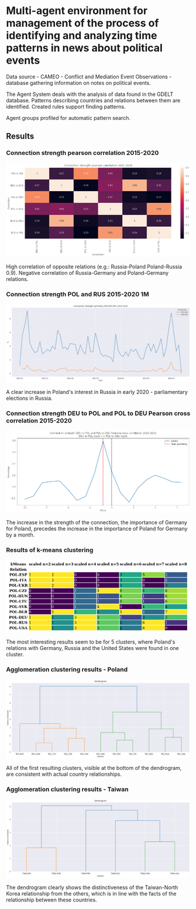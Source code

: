 # Multi-agent environment for management of the process of identifying and analyzing time patterns in news about political events

Data source - CAMEO - Conflict and Mediation Event Observations - database gathering information on notes on political events.

The Agent System deals with the analysis of data found in the GDELT database. Patterns describing countries and relations between them are identified. Created rules support finding patterns.

Agent groups profiled for automatic pattern search.

## Results

### Connection strength pearson correlation 2015-2020
![Connection strength pearson correlation 2015-2020 figure](spade_proto/figures/correlation/Connection%20strength%20pearson%20correlation%202015-2020.png?raw=true?)

High correlation of opposite relations (e.g.: Russia-Poland Poland-Russia 0.9).
Negative correlation of Russia-Germany and Poland-Germany relations.

### Connection strength POL and RUS 2015-2020 1M
![Connection strength POL and RUS 2015-2020 1M figure](src/fig/POL-RUS-POL.png?raw=true)

A clear increase in Poland's interest in Russia in early 2020 - parliamentary elections in Russia.

### Connection strength DEU to POL and POL to DEU Pearson cross correlation 2015-2020

![Connection strength DEU to POL and POL to DEU Pearson cross correlation 2015-2020 figure](spade_proto/figures/cross_correlation/Connection%20strength%20DEU%20to%20POL%20and%20POL%20to%20DEU%20Pearson%20cross%20correlation%202015-2020.png?raw=true)

The increase in the strength of the connection, the importance of Germany for Poland, precedes the increase in the importance of Poland for Germany by a month.

### Results of k-means clustering
![Results of k-means clustering table](Power-Client%20pre%20analysis/cluster_pl.png?raw=true)

The most interesting results seem to be for 5 clusters, where Poland's relations with Germany, Russia and the United States were found in one cluster.

### Agglomeration clustering results - Poland
![Agglomeration clustering results dendrogram](Power-Client%20pre%20analysis/cluster_pl_agg_dendrogram.png?raw=true)

All of the first resulting clusters, visible at the bottom of the dendrogram, are consistent with actual country relationships.

### Agglomeration clustering results - Taiwan
![Agglomeration clustering results dendrogram](Power-Client%20pre%20analysis/cluster_tjw_agg_dendrogram.png?raw=true)

The dendrogram clearly shows the distinctiveness of the Taiwan-North Korea relationship from the others, which is in line with the facts of the relationship between these countries.
